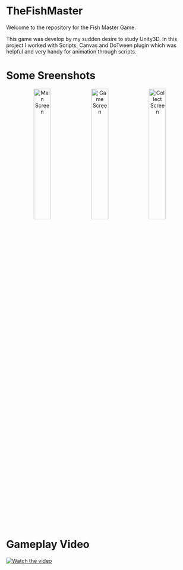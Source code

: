 <h1> 
  TheFishMaster 
</h1>

  Welcome to the repository for the Fish Master Game.


  This game was develop by my sudden desire to study Unity3D. In this project I worked with Scripts, Canvas and DoTween plugin which was helpful and very handy for     animation through scripts. 

<h1> 
  Some Sreenshots
</h1>

<P align="center"> 
  <img src="https://user-images.githubusercontent.com/122555487/212543370-9448ab40-d3e7-476b-928d-9af934e05a42.png" alt="Main Screen" title="Main Screen" width="30%" height="30%" />
  
  <img src="https://user-images.githubusercontent.com/122555487/212544136-29edd750-d75c-41df-9705-fd9248d36b9f.png" alt="Game Screen" title="Game Screen" width="30%" height="30%" />
  
<img src="https://user-images.githubusercontent.com/122555487/212544166-c3f1919b-eea2-462b-8122-51ffb2180e0c.png" alt="Collect Screen" title="Collect Screen" width="30%" height="30%" />
</p>

<h1> 
  Gameplay Video
</h1>

[![Watch the video](https://user-images.githubusercontent.com/122555487/212543370-9448ab40-d3e7-476b-928d-9af934e05a42.png)](https://user-images.githubusercontent.com/122555487/212544810-bcc8af9f-1c97-4906-b42f-8dedcf072531.mp4 "TheFishMaster Gameplay")





